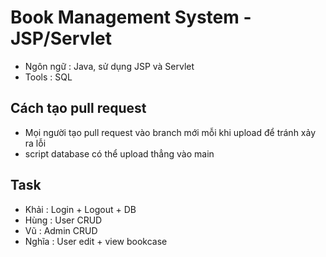# Book Management System - JSP/Servlet
- Ngôn ngữ : Java, sử dụng JSP và Servlet
- Tools : SQL
## Cách tạo pull request
- Mọi người tạo pull request vào branch mới mỗi khi upload để tránh xảy ra lỗi
- script database có thể upload thẳng vào main
## Task
- Khải : Login + Logout + DB
- Hùng : User CRUD
- Vũ : Admin CRUD
- Nghĩa : User edit + view bookcase
